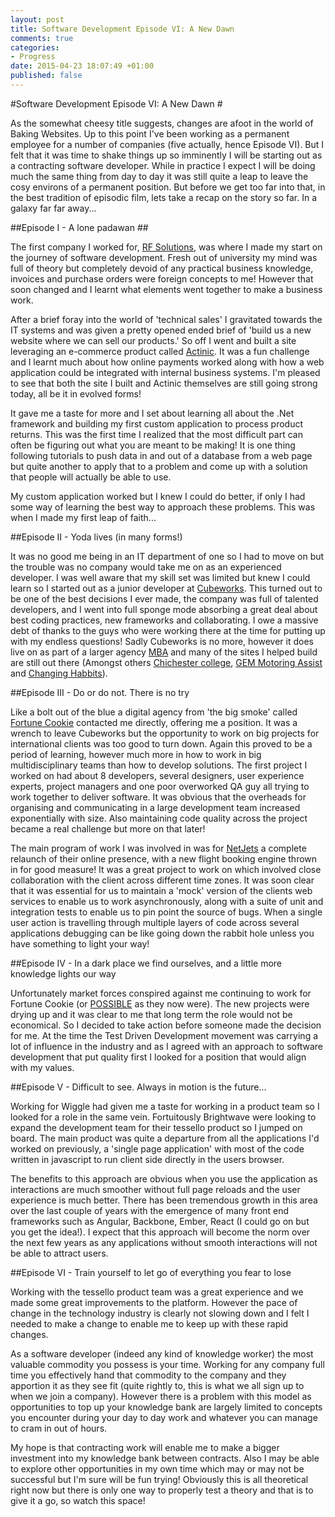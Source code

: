 ```yaml
---
layout: post
title: Software Development Episode VI: A New Dawn
comments: true
categories: 
- Progress
date: 2015-04-23 18:07:49 +01:00
published: false
---
```


#Software Development Episode VI: A New Dawn #

As the somewhat cheesy title suggests, changes are afoot in the world of Baking Websites. Up to this point I've been working as a permanent employee for a number of companies (five actually, hence Episode VI). But I felt that it was time to shake things up so imminently I will be starting out as a contracting software developer. While in practice I expect I will be doing much the same thing from day to day it was still quite a leap to leave the cosy environs of a permanent position. But before we get too far into that, in the best tradition of episodic film, lets take a recap on the story so far. In a galaxy far far away...

##Episode I - A lone padawan ##

The first company I worked for, [RF Solutions](http://www.rfsolutions.co.uk/), was where I made my start on the journey of software development. Fresh out of university my mind was full of theory but completely devoid of any  practical business knowledge, invoices and purchase orders were foreign concepts to me! However that soon changed and I learnt what elements went together to make a business work. 

After a brief foray into the world of 'technical sales' I gravitated towards the IT systems and was given a pretty opened ended brief of 'build us a new website where we can sell our products.' So off I went and built a site leveraging an e-commerce product called [Actinic](http://www.actinic.co.uk/). It was a fun challenge and I learnt much about how online payments worked along with how a web application could be integrated with internal business systems. I'm pleased to see that both the site I built and Actinic themselves are still going strong today, all be it in evolved forms! 

It gave me a taste for more and I set about learning all about the .Net framework and building my first custom application to process product returns. This was the first time I realized that the most difficult part can often be figuring out what you are meant to be making! It is one thing following tutorials to push data in and out of a database from a web page but quite another to apply that to a problem and come up with a solution that people will actually be able to use.

My custom application worked but I knew I could do better, if only I had some way of learning the best way to approach these problems. This was when I made my first leap of faith...

##Episode II - Yoda lives (in many forms!)

It was no good me being in an IT department of one so I had to move on but the trouble was no company would take me on as an experienced developer. I was well aware that my skill set was limited but knew I could learn so I started out as a junior developer at [Cubeworks](https://twitter.com/cubeworks). This turned out to be one of the best decisions I ever made, the company was full of talented developers, and I went into full sponge mode absorbing a great deal about best coding practices, new frameworks and collaborating. I owe a massive debt of thanks to the guys who were working there at the time for putting up with my endless questions! Sadly Cubeworks is no more, however it does live on as part of a larger agency [MBA](http://www.mba.co.uk/) and many of the sites I helped build are still out there (Amongst others [Chichester college](http://www.chichester.ac.uk/), [GEM Motoring Assist](http://www.motoringassist.com/) and [Changing Habbits](http://www.changinghabbits.co.uk/)).

##Episode III - Do or do not. There is no try

Like a bolt out of the blue a digital agency from 'the big smoke' called [Fortune Cookie](http://www.fortunecookie.co.uk/) contacted me directly, offering me a position. It was a wrench to leave Cubeworks but the opportunity to work on big projects for international clients was too good to turn down. Again this proved to be a period of learning, however much more in how to work in big multidisciplinary teams than how to develop solutions. The first project I worked on had about 8 developers, several designers, user experience experts, project managers and one poor overworked QA guy all trying to work together to deliver software. It was obvious that the overheads for organising and communicating in a large development team increased exponentially with size. Also maintaining code quality across the project became a real challenge but more on that later!

The main program of work I was involved in was for [NetJets](https://www.netjets.com/) a complete relaunch of their online presence, with a new flight booking engine thrown in for good measure! It was a great project to work on which involved close collaboration with the client across different time zones. It was soon clear that it was essential for us to maintain a 'mock' version of the clients web services to enable us to work asynchronously, along with a suite of unit and integration tests to enable us to pin point the source of bugs. When a single user action is travelling through multiple layers of code across several applications debugging can be like going down the rabbit hole unless you have something to light your way!

##Episode IV - In a dark place we find ourselves, and a little more knowledge lights our way

Unfortunately market forces conspired against me continuing to work for Fortune Cookie (or [POSSIBLE](http://www.possible.com/) as they now were). The new projects were drying up and it was clear to me that long term the role would not be economical. So I decided to take action before someone made the decision for me. At the time the Test Driven Development movement was carrying a lot of influence in the industry and as I agreed with an approach to software development that put quality first I looked for a position that would align with my values.


##Episode V - Difficult to see. Always in motion is the future...

Working for Wiggle had given me a taste for working in a product team so I looked for a role in the same vein. Fortuitously Brightwave were looking to expand the development team for their tessello product so I jumped on board. The main product was quite a departure from all the applications I'd worked on previously, a 'single page application' with most of the code written in javascript to run client side directly in the users browser. 

The benefits to this approach are obvious when you use the application as interactions are much smoother without full page reloads and the user experience is much better. There has been tremendous growth in this area over the last couple of years with the emergence of many front end frameworks such as Angular, Backbone, Ember, React (I could go on but you get the idea!). I expect that this approach will become the norm over the next few years as any applications without smooth interactions will not be able to attract users.    

##Episode VI - Train yourself to let go of everything you fear to lose

Working with the tessello product team was a great experience and we made some great improvements to the platform. However the pace of change in the technology industry is clearly not slowing down and I felt I needed to make a change to enable me to keep up with these rapid changes. 

As a software developer (indeed any kind of knowledge worker) the most valuable commodity you possess is your time. Working for any company full time you effectively hand that commodity to the company and they apportion it as they see fit (quite rightly to, this is what we all sign up to when we join a company). However there is a problem with this model as opportunities to top up your knowledge bank are largely limited to concepts you encounter during your day to day work and whatever you can manage to cram in out of hours. 

My hope is that contracting work will enable me to make a bigger investment into my knowledge bank between contracts. Also I may be able to explore other opportunities in my own time which may or may not be successful but I'm sure will be fun trying! Obviously this is all theoretical right now but there is only one way to properly test a theory and that is to give it a go, so watch this space!    

      





